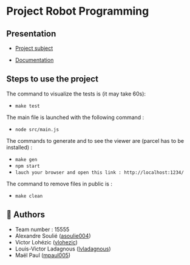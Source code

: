 # Project Robot Programming

## Presentation

- [Project subject](https://www.labri.fr/perso/renault/working/teaching/projets/2021-22-S6-Js-Robot.php)

- [Documentation](https://vlohezic.gitlab.io/documentation_robot_programming/)

## Steps to use the project
The command to visualize the tests is (it may take 60s): 
- `make test`

The main file is launched with the following command : 
- `node src/main.js`

The commands to generate and to see the viewer are (parcel has to be installed) : 
- `make gen`
- `npm start`
- `lauch your browser and open this link : http://localhost:1234/`

The command to remove files in public is : 
- `make clean`

## 👥 Authors
- Team number : 15555
- Alexandre Soulié ([asoulie004](https://thor.enseirb-matmeca.fr/ruby/students/asoulie004))
- Victor Lohézic ([vlohezic](https://thor.enseirb-matmeca.fr/ruby/students/vlohezic))
- Louis-Victor Ladagnous ([lvladagnous](https://thor.enseirb-matmeca.fr/ruby/students/lvladagnous))
- Maël Paul ([mpaul005](https://thor.enseirb-matmeca.fr/ruby/students/mpaul005))